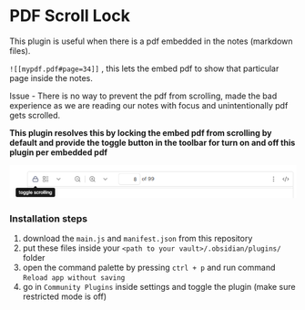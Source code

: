 # PDF Scroll Lock

This plugin is useful when there is a pdf embedded in the notes (markdown files).

`![[mypdf.pdf#page=34]]` , this lets the embed pdf to show that particular page inside the notes.

Issue - There is no way to prevent the pdf from scrolling, made the bad experience as we are reading our notes with focus and unintentionally pdf gets scrolled.

**This plugin resolves this by locking the embed pdf from scrolling by default and provide the toggle button in the toolbar for turn on and off this plugin per embedded pdf**

![embedded pdf toolbar image](embed-pdf-toolbar.png)


### Installation steps

1. download the `main.js` and `manifest.json` from this repository
2. put these files inside your `<path to your vault>/.obsidian/plugins/` folder
3. open the command palette by pressing `ctrl + p` and run command `Reload app without saving`
4. go in `Community Plugins` inside settings and toggle the plugin (make sure restricted mode is off)